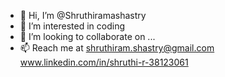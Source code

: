 - 👋 Hi, I’m @Shruthiramashastry
- 👀 I’m interested in coding 
- 💞️ I’m looking to collaborate on ...
- 📫 Reach me at shruthiram.shastry@gmail.com www.linkedin.com/in/shruthi-r-38123061

<!---
Shruthiramashastry/Shruthiramashastry is a ✨ special ✨ repository because its `README.md` (this file) appears on your GitHub profile.
You can click the Preview link to take a look at your changes.
--->
